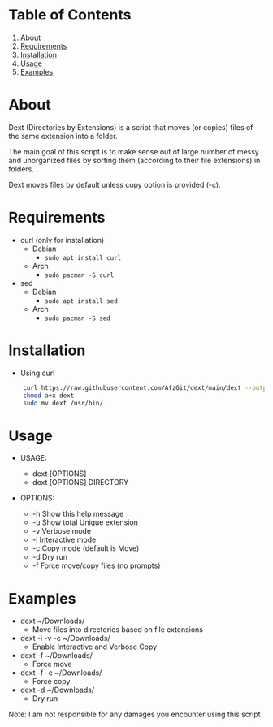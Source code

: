 
# Table of Contents

1.  [About](#org673d72e)
2.  [Requirements](#orge32e026)
3.  [Installation](#orgec4e642)
4.  [Usage](#orge79668d)
5.  [Examples](#org3486f9e)



<a id="org673d72e"></a>

# About

Dext (Directories by Extensions) is a script that moves (or copies) files of the same extension into a folder.

The main goal of this script is to make sense out of large number of messy and unorganized files by sorting them (according to their file extensions) in folders. .

Dext moves files by default unless copy option is provided (-c).


<a id="orge32e026"></a>

# Requirements

-   curl (only for installation)
    -   Debian
        -   `sudo apt install curl`
    -   Arch
        -   `sudo pacman -S curl`
-   sed
    -   Debian
        -   `sudo apt install sed`
    -   Arch
        -   `sudo pacman -S sed`


<a id="orgec4e642"></a>

# Installation

-   Using curl

``` sh
    curl https://raw.githubusercontent.com/AfzGit/dext/main/dext --output dext
    chmod a+x dext
    sudo mv dext /usr/bin/

```

<a id="orge79668d"></a>

# Usage

-   USAGE:
    -   dext [OPTIONS]
    -   dext [OPTIONS] DIRECTORY


-   OPTIONS:
    -   -h    Show this help message
    -   -u    Show total Unique extension
    -   -v    Verbose mode
    -   -i    Interactive mode
    -   -c    Copy mode (default is Move)
    -   -d    Dry run
    -   -f    Force move/copy files (no prompts)


<a id="org3486f9e"></a>

# Examples

-   dext ~/Downloads/
    - Move files into directories based on file extensions
-   dext -i -v -c ~/Downloads/
    - Enable Interactive and Verbose Copy
-   dext -f ~/Downloads/
    - Force move
-   dext -f -c ~/Downloads/
    - Force copy
-   dext -d ~/Downloads/
    - Dry run

Note: I am not responsible for any damages you encounter using this script
